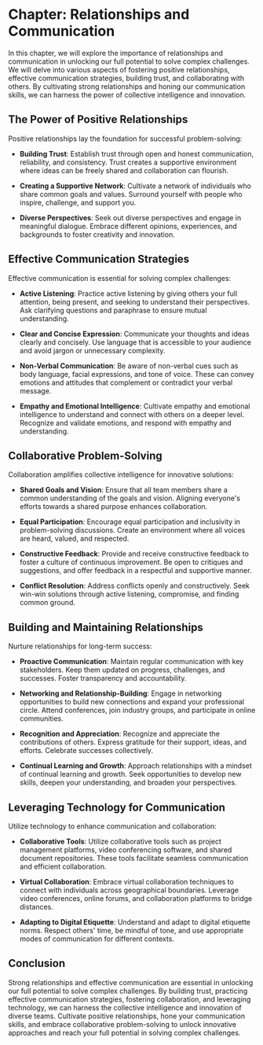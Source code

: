 Chapter: Relationships and Communication
========================================

In this chapter, we will explore the importance of relationships and communication in unlocking our full potential to solve complex challenges. We will delve into various aspects of fostering positive relationships, effective communication strategies, building trust, and collaborating with others. By cultivating strong relationships and honing our communication skills, we can harness the power of collective intelligence and innovation.

The Power of Positive Relationships
-----------------------------------

Positive relationships lay the foundation for successful problem-solving:

* **Building Trust**: Establish trust through open and honest communication, reliability, and consistency. Trust creates a supportive environment where ideas can be freely shared and collaboration can flourish.

* **Creating a Supportive Network**: Cultivate a network of individuals who share common goals and values. Surround yourself with people who inspire, challenge, and support you.

* **Diverse Perspectives**: Seek out diverse perspectives and engage in meaningful dialogue. Embrace different opinions, experiences, and backgrounds to foster creativity and innovation.

Effective Communication Strategies
----------------------------------

Effective communication is essential for solving complex challenges:

* **Active Listening**: Practice active listening by giving others your full attention, being present, and seeking to understand their perspectives. Ask clarifying questions and paraphrase to ensure mutual understanding.

* **Clear and Concise Expression**: Communicate your thoughts and ideas clearly and concisely. Use language that is accessible to your audience and avoid jargon or unnecessary complexity.

* **Non-Verbal Communication**: Be aware of non-verbal cues such as body language, facial expressions, and tone of voice. These can convey emotions and attitudes that complement or contradict your verbal message.

* **Empathy and Emotional Intelligence**: Cultivate empathy and emotional intelligence to understand and connect with others on a deeper level. Recognize and validate emotions, and respond with empathy and understanding.

Collaborative Problem-Solving
-----------------------------

Collaboration amplifies collective intelligence for innovative solutions:

* **Shared Goals and Vision**: Ensure that all team members share a common understanding of the goals and vision. Aligning everyone's efforts towards a shared purpose enhances collaboration.

* **Equal Participation**: Encourage equal participation and inclusivity in problem-solving discussions. Create an environment where all voices are heard, valued, and respected.

* **Constructive Feedback**: Provide and receive constructive feedback to foster a culture of continuous improvement. Be open to critiques and suggestions, and offer feedback in a respectful and supportive manner.

* **Conflict Resolution**: Address conflicts openly and constructively. Seek win-win solutions through active listening, compromise, and finding common ground.

Building and Maintaining Relationships
--------------------------------------

Nurture relationships for long-term success:

* **Proactive Communication**: Maintain regular communication with key stakeholders. Keep them updated on progress, challenges, and successes. Foster transparency and accountability.

* **Networking and Relationship-Building**: Engage in networking opportunities to build new connections and expand your professional circle. Attend conferences, join industry groups, and participate in online communities.

* **Recognition and Appreciation**: Recognize and appreciate the contributions of others. Express gratitude for their support, ideas, and efforts. Celebrate successes collectively.

* **Continual Learning and Growth**: Approach relationships with a mindset of continual learning and growth. Seek opportunities to develop new skills, deepen your understanding, and broaden your perspectives.

Leveraging Technology for Communication
---------------------------------------

Utilize technology to enhance communication and collaboration:

* **Collaborative Tools**: Utilize collaborative tools such as project management platforms, video conferencing software, and shared document repositories. These tools facilitate seamless communication and efficient collaboration.

* **Virtual Collaboration**: Embrace virtual collaboration techniques to connect with individuals across geographical boundaries. Leverage video conferences, online forums, and collaboration platforms to bridge distances.

* **Adapting to Digital Etiquette**: Understand and adapt to digital etiquette norms. Respect others' time, be mindful of tone, and use appropriate modes of communication for different contexts.

Conclusion
----------

Strong relationships and effective communication are essential in unlocking our full potential to solve complex challenges. By building trust, practicing effective communication strategies, fostering collaboration, and leveraging technology, we can harness the collective intelligence and innovation of diverse teams. Cultivate positive relationships, hone your communication skills, and embrace collaborative problem-solving to unlock innovative approaches and reach your full potential in solving complex challenges.

